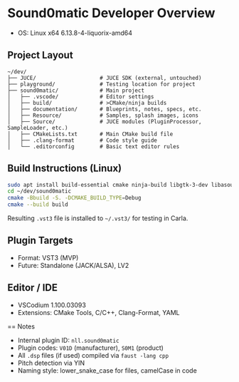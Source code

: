 # Sound0matic Developer Overview

- OS: Linux x64 6.13.8-4-liquorix-amd64 

## Project Layout

```
~/dev/
├── JUCE/                    # JUCE SDK (external, untouched)
├── playground/              # Testing location for project
├── sound0matic/             # Main project
│   ├── .vscode/             # Editor settings
│   ├── build/               # >CMake/ninja builds
│   ├── documentation/       # Blueprints, notes, specs, etc.
│   ├── Resource/            # Samples, splash images, icons
│   ├── Source/              # JUCE modules (PluginProcessor, SampleLoader, etc.)
│   ├── CMakeLists.txt       # Main CMake build file
│   ├── .clang-format        # Code style guide
│   └── .editorconfig        # Basic text editor rules
```

## Build Instructions (Linux)

```bash
sudo apt install build-essential cmake ninja-build libgtk-3-dev libasound2-dev
cd ~/dev/sound0matic
cmake -Bbuild -S. -DCMAKE_BUILD_TYPE=Debug
cmake --build build
```

Resulting `.vst3` file is installed to `~/.vst3/` for testing in Carla.

## Plugin Targets

- Format: VST3 (MVP)
- Future: Standalone (JACK/ALSA), LV2

## Editor / IDE

- VSCodium 1.100.03093
- Extensions: CMake Tools, C/C++, Clang-Format, YAML


\== Notes

* Internal plugin ID: `nll.sound0matic`
* Plugin codes: `V01D` (manufacturer), `S0M1` (product)
* All `.dsp` files (if used) compiled via `faust -lang cpp`
* Pitch detection via YIN 
* Naming style: lower\_snake\_case for files, camelCase in code

